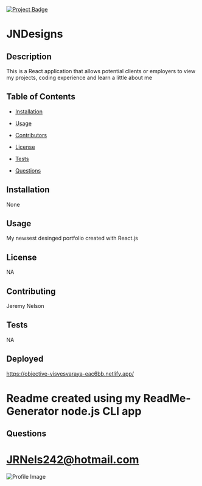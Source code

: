 [![Project Badge](https://img.shields.io/badge/Application-Awesome-green)](https://github.com/Swif242/ReadMe-Generator)
# JNDesigns

## Description 

This is a React application that allows potential clients or employers to view my projects, coding experience and learn a little about me

## Table of Contents 

- [Installation](#installation)

- [Usage](#usage)

- [Contributors](#contributors)

- [License](#license)

- [Tests](#tests)

- [Questions](#questions)

## Installation 

None

## Usage 

My newsest desinged portfolio created with React.js

## License 

NA

## Contributing 

Jeremy Nelson

## Tests 

NA

## Deployed
https://objective-visvesvaraya-eac6bb.netlify.app/
# Readme created using my ReadMe-Generator node.js CLI app 

## Questions 
# JRNels242@hotmail.com

![Profile Image](https://avatars3.githubusercontent.com/u/58095369?v=4)

